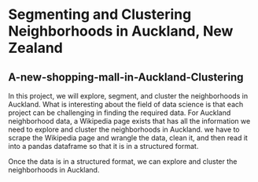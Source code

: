 
# Segmenting and Clustering Neighborhoods in Auckland, New Zealand
## A-new-shopping-mall-in-Auckland-Clustering
In this project, we will explore, segment, and cluster the neighborhoods in Auckland. What is interesting about the field of data science is that each project can be challenging in finding the required data. For Auckland neighborhood data, a Wikipedia page exists that has all the information we need to explore and cluster the neighborhoods in Auckland. we have to scrape the Wikipedia page and wrangle the data, clean it, and then read it into a pandas dataframe so that it is in a structured format.

Once the data is in a structured format, we can explore and cluster the neighborhoods in Auckland.
